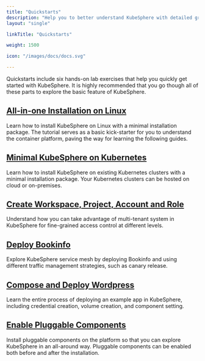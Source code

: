 ```yaml
---
title: "Quickstarts"
description: "Help you to better understand KubeSphere with detailed graphics and contents"
layout: "single"

linkTitle: "Quickstarts"

weight: 1500

icon: "/images/docs/docs.svg"

---
```


Quickstarts include six hands-on lab exercises that help you quickly get started with KubeSphere. It is highly recommended that you go though all of these parts to explore the basic feature of KubeSphere.

## [All-in-one Installation on Linux](../quick-start/all-in-one-on-linux/)

Learn how to install KubeSphere on Linux with a minimal installation package. The tutorial serves as a basic kick-starter for you to understand the container platform, paving the way for learning the following guides.

## [Minimal KubeSphere on Kubernetes](../quick-start/minimal-kubesphere-on-k8s/)

Learn how to install KubeSphere on existing Kubernetes clusters with a minimal installation package. Your Kubernetes clusters can be hosted on cloud or on-premises.

## [Create Workspace, Project, Account and Role](../quick-start/create-workspace-and-project/)

Understand how you can take advantage of multi-tenant system in KubeSphere for fine-grained access control at different levels.

## [Deploy Bookinfo](../quick-start/deploy-bookinfo-to-k8s/)

Explore KubeSphere service mesh by deploying Bookinfo and using different traffic management strategies, such as canary release.

## [Compose and Deploy Wordpress](../quick-start/wordpress-deployment/)

Learn the entire process of deploying an example app in KubeSphere, including credential creation, volume creation, and component setting.

## [Enable Pluggable Components](../quick-start/enable-pluggable-components/)

Install pluggable components on the platform so that you can explore KubeSphere in an all-around way. Pluggable components can be enabled both before and after the installation.


